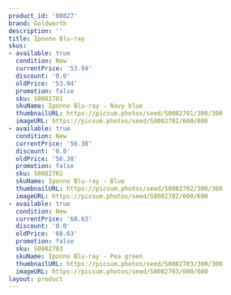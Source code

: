 ```yaml
---
product_id: '00827'
brand: Goldworth
description: ''
title: Iponno Blu-ray
skus:
- available: true
  condition: New
  currentPrice: '53.94'
  discount: '0.0'
  oldPrice: '53.94'
  promotion: false
  sku: S0082701
  skuName: Iponno Blu-ray - Navy blue
  thumbnailURL: https://picsum.photos/seed/S0082701/300/300
  imageURL: https://picsum.photos/seed/S0082701/600/600
- available: true
  condition: New
  currentPrice: '56.38'
  discount: '0.0'
  oldPrice: '56.38'
  promotion: false
  sku: S0082702
  skuName: Iponno Blu-ray - Blue
  thumbnailURL: https://picsum.photos/seed/S0082702/300/300
  imageURL: https://picsum.photos/seed/S0082702/600/600
- available: true
  condition: New
  currentPrice: '68.63'
  discount: '0.0'
  oldPrice: '68.63'
  promotion: false
  sku: S0082703
  skuName: Iponno Blu-ray - Pea green
  thumbnailURL: https://picsum.photos/seed/S0082703/300/300
  imageURL: https://picsum.photos/seed/S0082703/600/600
layout: product
---
```

